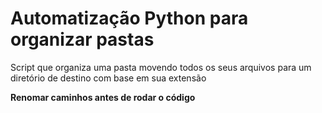# Automatização Python para organizar pastas
Script que organiza uma pasta movendo todos os seus arquivos para um diretório de destino com base em sua extensão

**Renomar caminhos antes de rodar o código**

